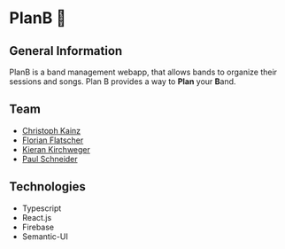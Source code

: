 # PlanB 🎸

## General Information

  PlanB is a band management webapp, that allows bands to organize their sessions and songs. Plan B provides a way to __Plan__ your **B**and.

## Team

- [Christoph Kainz](https://github.com/ckainz11)
- [Florian Flatscher](https://github.com/FlorianFlatscher)
- [Kieran Kirchweger](https://github.com/K1ju02)
- [Paul Schneider](https://github.com/Puuuul)

## Technologies

- Typescript
- React.js
- Firebase
- Semantic-UI
